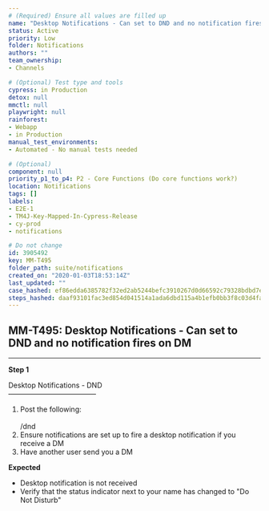 ```yaml
---
# (Required) Ensure all values are filled up
name: "Desktop Notifications - Can set to DND and no notification fires on DM"
status: Active
priority: Low
folder: Notifications
authors: ""
team_ownership: 
- Channels

# (Optional) Test type and tools
cypress: in Production
detox: null
mmctl: null
playwright: null
rainforest: 
- Webapp
- in Production
manual_test_environments: 
- Automated - No manual tests needed

# (Optional)
component: null
priority_p1_to_p4: P2 - Core Functions (Do core functions work?)
location: Notifications
tags: []
labels: 
- E2E-1
- TM4J-Key-Mapped-In-Cypress-Release
- cy-prod
- notifications

# Do not change
id: 3905492
key: MM-T495
folder_path: suite/notifications
created_on: "2020-01-03T18:53:14Z"
last_updated: ""
case_hashed: ef86edda6385782f32ed2ab5244befc3910267d0d66592c79328bdbd7efc260f410c3b41af1a33ae3910d307b81a9ded
steps_hashed: daaf93101fac3ed854d041514a1ada6dbd115a4b1efb0bb3f8c03d4fafe123dd96b306654441973bdc23e7b19d5b5dd1
---
```


## MM-T495: Desktop Notifications - Can set to DND and no notification fires on DM

---

**Step 1**

Desktop Notifications - DND\
–––––––––––––––––––––––––

1. Post the following:
   \
   \
   /dnd
2. Ensure notifications are set up to fire a desktop notification if you receive a DM
3. Have another user send you a DM

**Expected**

- Desktop notification is not received
- Verify that the status indicator next to your name has changed to "Do Not Disturb"
